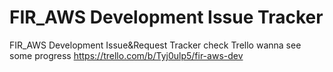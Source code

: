 # FIR_AWS Development Issue Tracker
FIR_AWS Development Issue&Request Tracker
check Trello wanna see some progress
https://trello.com/b/Tyj0ulp5/fir-aws-dev
